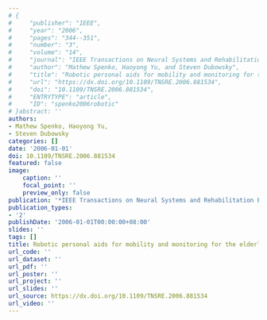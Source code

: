 ```yaml
---
# {
#     "publisher": "IEEE",
#     "year": "2006",
#     "pages": "344--351",
#     "number": "3",
#     "volume": "14",
#     "journal": "IEEE Transactions on Neural Systems and Rehabilitation Engineering",
#     "author": "Mathew Spenko, Haoyong Yu, and Steven Dubowsky",
#     "title": "Robotic personal aids for mobility and monitoring for the elderly",
#     "url": "https://dx.doi.org/10.1109/TNSRE.2006.881534",
#     "doi": "10.1109/TNSRE.2006.881534",
#     "ENTRYTYPE": "article",
#     "ID": "spenko2006robotic"
# }abstract: ''
authors:
- Mathew Spenko, Haoyong Yu,
- Steven Dubowsky
categories: []
date: '2006-01-01'
doi: 10.1109/TNSRE.2006.881534
featured: false
image:
    caption: ''
    focal_point: ''
    preview_only: false
publication: '*IEEE Transactions on Neural Systems and Rehabilitation Engineering*'
publication_types:
- '2'
publishDate: '2006-01-01T00:00:00+08:00'
slides: ''
tags: []
title: Robotic personal aids for mobility and monitoring for the elderly
url_code: ''
url_dataset: ''
url_pdf: ''
url_poster: ''
url_project: ''
url_slides: ''
url_source: https://dx.doi.org/10.1109/TNSRE.2006.881534
url_video: ''
---
```

